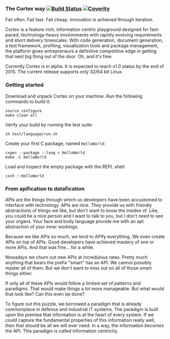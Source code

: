 ### The Cortex way [![Build Status](https://travis-ci.org/Seldomberry/cortex.svg?branch=master)](https://travis-ci.org/Seldomberry/cortex) [![Coverity](https://scan.coverity.com/projects/3807/badge.svg)](https://scan.coverity.com/projects/3807)
Fail often. Fail fast. Fail cheap. Innovation is achieved through iteration.

Cortex is a feature-rich, information centric playground designed for fast-paced, technology-heavy environments with rapidly evolving requirements and short delivery timescales. With code generation, document generation, a test framework, profiling, visualization tools and package management, the platform gives entrepreneurs a definitive competitive edge in getting that next big thing out of the door. Oh, and it's free.

Currently Cortex is in alpha. It is expected to reach v1.0 status by the end of 2015. The current release supports only 32/64 bit Linux.

### Getting started
Download and unpack Cortex on your machine. Run the following commands to build it:
```
source configure
make clean all
```
Verify your build by running the test suite:
```
sh test/language/run.sh
```
Create your first C package, named `HelloWorld`:
```
cxgen --package --lang c HelloWorld
make -C HelloWorld
```
Load and inspect the empty package with the REPL shell:
```
cxsh ::HelloWorld
```

### From apification to datafication
APIs are the things through which us developers have been accustomed to interface with technology. APIs are nice. They provide us with friendly abstractions of things we like, but don't want to know the insides of. Like, you could be a nice person and I want to talk to you, but I don't need to see your organs. Your face and body language provide me with an apt abstraction of your inner workings.

Because we like APIs so much, we tend to APIfy everything. We even create APIs on top of APIs. Good developers have achieved mastery of one or more APIs. And that was fine... for a while.

Nowadays we churn out new APIs at incredulous rates. Pretty much anything that bears the prefix "smart" has an API. We cannot possibly master all of them. But we don't want to miss out on all of those smart things either.

If only all of these APIs would follow a limited set of patterns and paradigms. That would make things a lot more manageable. But what would that look like? Can this even be done?

To figure out this puzzle, we borrowed a paradigm that is already commonplace in defense and industrial IT systems. The paradigm is built upon the premise that information is at the heart of every system. If we could capture the fundamental properties of this information really well, then that should be all we will ever need. In a way, the information *becomes* the API. This paradigm is called information centricity.


